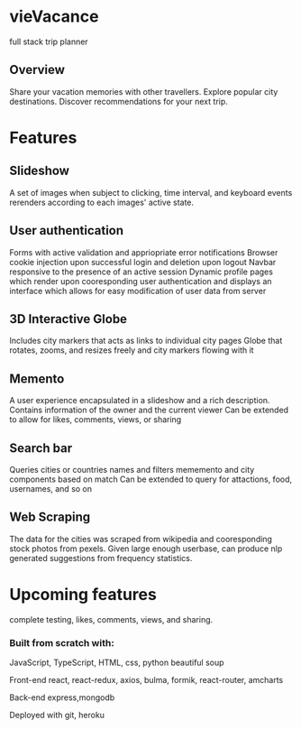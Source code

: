 # vieVacance
full stack trip planner

## Overview
Share your vacation memories with other travellers. Explore popular city destinations. Discover recommendations for your next trip.

# Features

## Slideshow

A set of images when subject to clicking, time interval, and keyboard events rerenders according to each images' active state.

## User authentication

Forms with active validation and appriopriate error notifications
Browser cookie injection upon successful login and deletion upon logout
Navbar responsive to the presence of an active session
Dynamic profile pages which render upon cooresponding user authentication and displays an interface which allows for easy modification of user data from server

## 3D Interactive Globe

Includes city markers that acts as links to individual city pages
Globe that rotates, zooms, and resizes freely and city markers flowing with it

## Memento

A user experience encapsulated in a slideshow and a rich description. 
Contains information of the owner and the current viewer
Can be extended to allow for likes, comments, views, or sharing

## Search bar

Queries cities or countries names and filters mememento and city components based on match
Can be extended to query for attactions, food, usernames, and so on

## Web Scraping

The data for the cities was scraped from wikipedia and cooresponding stock photos from pexels.
Given large enough userbase, can produce nlp generated suggestions from frequency statistics.

# Upcoming features
complete testing, likes, comments, views, and sharing.

### Built from scratch with: 

JavaScript, TypeScript, HTML, css, python beautiful soup

Front-end
react, react-redux, axios, bulma, formik, react-router, amcharts

Back-end
express,mongodb

Deployed with
git, heroku 
